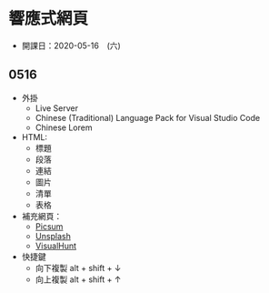 # 響應式網頁 
* 開課日：2020-05-16　(六)

## 0516
* 外掛
    * Live Server
    * Chinese (Traditional) Language Pack for Visual Studio Code
    * Chinese Lorem
* HTML: 
    * 標題
    * 段落
    * 連結
    * 圖片
    * 清單
    * 表格
* 補充網頁：
    * [Picsum](https://picsum.photos/)
    * [Unsplash](https://source.unsplash.com/)
    * [VisualHunt](https://visualhunt.com/)
* 快捷鍵
    * 向下複製 alt + shift + ↓ 
    * 向上複製 alt + shift + ↑
